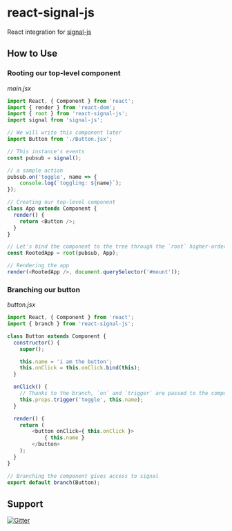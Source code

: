 # react-signal-js

React integration for [signal-js](https://github.com/JosephClay/signal-js)

## How to Use

### Rooting our top-level component

*main.jsx*

```js
import React, { Component } from 'react';
import { render } from 'react-dom';
import { root } from 'react-signal-js';
import signal from 'signal-js';

// We will write this component later
import Button from './Button.jsx';

// This instance's events
const pubsub = signal();

// a sample action
pubsub.on('toggle', name => {
	console.log(`toggling: ${name}`);
});

// Creating our top-level component
class App extends Component {
  render() {
    return <Button />;
  }
}

// Let's bind the component to the tree through the `root` higher-order component
const RootedApp = root(pubsub, App);

// Rendering the app
render(<RootedApp />, document.querySelector('#mount'));
```

### Branching our button

*button.jsx*

```js
import React, { Component } from 'react';
import { branch } from 'react-signal-js';

class Button extends Component {
  constructor() {
  	super();

	this.name = 'i am the button';
  	this.onClick = this.onClick.bind(this);
  }

  onClick() {
	// Thanks to the branch, `on` and `trigger` are passed to the component
	this.props.trigger('toggle', this.name);
  }

  render() {
    return (
    	<button onClick={ this.onClick }>
    		{ this.name }
    	</button>
	);
  }
}

// Branching the component gives access to signal
export default branch(Button);
```

## Support

[![Gitter](https://badges.gitter.im/Join%20Chat.svg)](https://gitter.im/JosephClay/react-signal-js?utm_source=badge&utm_medium=badge&utm_campaign=pr-badge&utm_content=badge)
